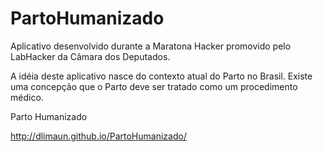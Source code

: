 PartoHumanizado
===============

Aplicativo desenvolvido durante a Maratona Hacker promovido pelo LabHacker da Câmara dos Deputados.

A idéia deste aplicativo nasce do contexto atual do Parto no Brasil. Existe uma concepção que o Parto 
deve ser tratado como um procedimento médico.

Parto Humanizado

http://dlimaun.github.io/PartoHumanizado/
